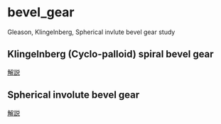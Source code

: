 # bevel_gear
Gleason, Klingelnberg, Spherical invlute bevel gear study

## Klingelnberg (Cyclo-palloid) spiral bevel gear
[解説](Klingelnberg/spiral_bevel_gear_Klingelnberg.md)

## Spherical involute bevel gear
[解説](Spherical_involute/Spherical_involute.md)
